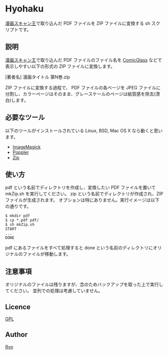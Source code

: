 Hyohaku
====

[漫画スキャン王](http://mangascanoh.com/)で取り込んだ PDF ファイルを ZIP ファイルに変換する sh スクリプトです。

## 説明

[漫画スキャン王](http://mangascanoh.com/)で取り込んだ PDF ファイルのファイル名を [ComicGlass](http://comicglass.net/) などで表示しやすい以下の形式の ZIP ファイルに変換します。

\[著者名\] 漫画タイトル 第N巻.zip

ZIP ファイルに変換する過程で、 PDF ファイルの各ページを JPEG ファイルに分割し、カラーページはそのまま、グレースケールのページは紙質感を除去(漂白)します。

## 必要なツール

以下のツールがインストールされている Linux, BSD, Mac OS X なら動くと思います。

* [ImageMagick](http://www.imagemagick.org/)
* [Poppler](https://poppler.freedesktop.org/)
* [Zip](http://www.info-zip.org/)

## 使い方

pdf という名前でディレクトリを作成し、変換したい PDF ファイルを置いて mkZip.sh を実行してください。
zip という名前でディレクトリが作成され、ZIP ファイルが生成されます。
オプションは特にありません。実行イメージは以下の通りです。

    $ mkdir pdf
    $ cp *.pdf pdf/
    $ sh mkZip.sh
    START
    ...
    DONE
  
pdf にあるファイルをすべて処理すると done という名前のディレクトリにオリジナルのファイルが移動します。

## 注意事項
オリジナルのファイルは残りますが、念のためバックアップを取った上で実行してください。
並列での処理は考慮していません。

## Licence
[GPL](http://www.gnu.org/licenses/)

## Author
[Ryo](https://github.com/maedy)

